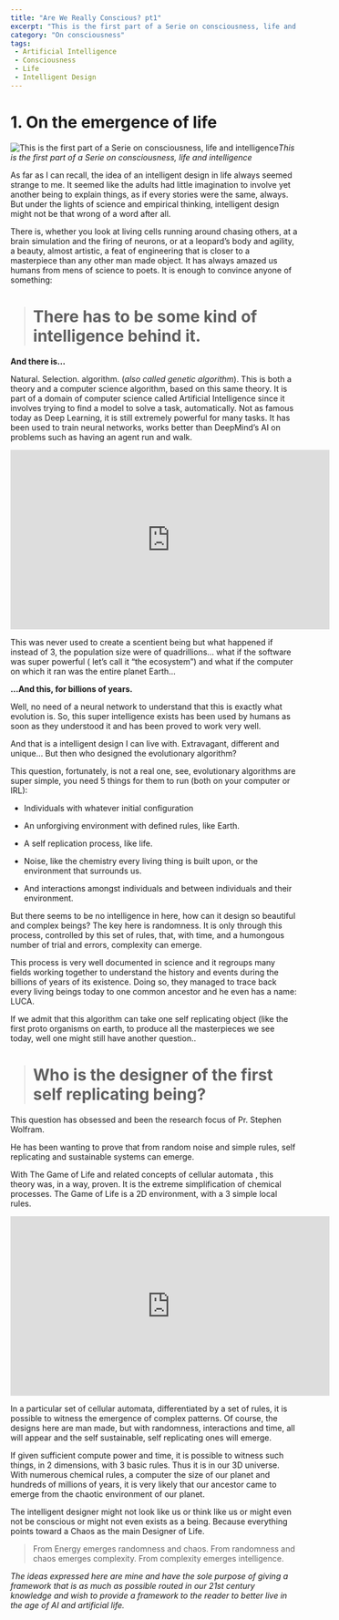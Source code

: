 ```yaml
---
title: "Are We Really Conscious? pt1"
excerpt: "This is the first part of a Serie on consciousness, life and intelligence"
category: "On consciousness"
tags:
 - Artificial Intelligence
 - Consciousness
 - Life
 - Intelligent Design
---
```


# 1. On the emergence of life

![This is the first part of a Serie on consciousness, life and intelligence](https://cdn-images-1.medium.com/max/2560/1*dCu0NVzJOpsIVpkHSrKf5g.jpeg)*This is the first part of a Serie on consciousness, life and intelligence*

As far as I can recall, the idea of an intelligent design in life always seemed strange to me. It seemed like the adults had little imagination to involve yet another being to explain things, as if every stories were the same, always. But under the lights of science and empirical thinking, intelligent design might not be that wrong of a word after all.

There is, whether you look at living cells running around chasing others, at a brain simulation and the firing of neurons, or at a leopard’s body and agility, a beauty, almost artistic, a feat of engineering that is closer to a masterpiece than any other man made object. It has always amazed us humans from mens of science to poets. It is enough to convince anyone of something:
> # There has to be some kind of intelligence behind it.

**And there is…**

Natural. Selection. algorithm. (*also called genetic algorithm*). This is both a theory and a computer science algorithm, based on this same theory. It is part of a domain of computer science called Artificial Intelligence since it involves trying to find a model to solve a task, automatically. Not as famous today as Deep Learning, it is still extremely powerful for many tasks. It has been used to train neural networks, works better than DeepMind’s AI on problems such as having an agent run and walk.

<center><iframe width="560" height="315" src="https://www.youtube.com/embed/pgaEE27nsQw" frameborder="0" allowfullscreen></iframe></center>

This was never used to create a scentient being but what happened if instead of 3, the population size were of quadrillions… what if the software was super powerful ( let’s call it “the ecosystem”) and what if the computer on which it ran was the entire planet Earth…

**…And this, for billions of years.**

Well, no need of a neural network to understand that this is exactly what evolution is. So, this super intelligence exists has been used by humans as soon as they understood it and has been proved to work very well.

And that is a intelligent design I can live with. Extravagant, different and unique… But then who designed the evolutionary algorithm?

This question, fortunately, is not a real one, see, evolutionary algorithms are super simple, you need 5 things for them to run (both on your computer or IRL):

* Individuals with whatever initial configuration

* An unforgiving environment with defined rules, like Earth.

* A self replication process, like life.

* Noise, like the chemistry every living thing is built upon, or the environment that surrounds us.

* And interactions amongst individuals and between individuals and their environment.

But there seems to be no intelligence in here, how can it design so beautiful and complex beings? The key here is randomness. It is only through this process, controlled by this set of rules, that, with time, and a humongous number of trial and errors, complexity can emerge.

This process is very well documented in science and it regroups many fields working together to understand the history and events during the billions of years of its existence. Doing so, they managed to trace back every living beings today to one common ancestor and he even has a name: LUCA.

If we admit that this algorithm can take one self replicating object (like the first proto organisms on earth, to produce all the masterpieces we see today, well one might still have another question..
> # Who is the designer of the first self replicating being?

This question has obsessed and been the research focus of Pr. Stephen Wolfram.

He has been wanting to prove that from random noise and simple rules, self replicating and sustainable systems can emerge.

With The Game of Life and related concepts of cellular automata , this theory was, in a way, proven. It is the extreme simplification of chemical processes. The Game of Life is a 2D environment, with a 3 simple local rules.

<center><iframe width="560" height="315" src="https://www.youtube.com/embed/C2vgICfQawE" frameborder="0" allowfullscreen></iframe></center>

In a particular set of cellular automata, differentiated by a set of rules, it is possible to witness the emergence of complex patterns. Of course, the designs here are man made, but with randomness, interactions and time, all will appear and the self sustainable, self replicating ones will emerge.

If given sufficient compute power and time, it is possible to witness such things, in 2 dimensions, with 3 basic rules. Thus it is in our 3D universe. 
With numerous chemical rules, a computer the size of our planet and hundreds of millions of years, it is very likely that our ancestor came to emerge from the chaotic environment of our planet.

The intelligent designer might not look like us or think like us or might even not be conscious or might not even exists as a being. 
Because everything points toward a Chaos as the main Designer of Life.
> From Energy emerges randomness and chaos. 
From randomness and chaos emerges complexity. 
From complexity emerges intelligence.

*The ideas expressed here are mine and have the sole purpose of giving a framework that is as much as possible routed in our 21st century knowledge and wish to provide a framework to the reader to better live in the age of AI and artificial life.*
